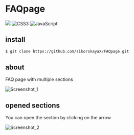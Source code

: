 # FAQpage

<img src="https://img.shields.io/badge/html5%20-%23E34F26.svg?&style=for-the-badge&logo=html5&logoColor=white"/> ![CSS3](https://img.shields.io/badge/css3-%231572B6.svg?style=for-the-badge&logo=css3&logoColor=white) ![JavaScript](https://img.shields.io/badge/javascript-%23323330.svg?style=for-the-badge&logo=javascript&logoColor=%23F7DF1E) 
## install
```bash
$ git clone https://github.com/sikorskayaX/FAQpage.git
```

## about

FAQ page with multiple sections

![Screenshot_1](https://github.com/sikorskayaX/FAQpage/assets/106336275/bfe5d380-687f-4f8a-97bb-3e8e7994abe8)

## opened sections

You can open the section by clicking on the arrow

![Screenshot_2](https://github.com/sikorskayaX/FAQpage/assets/106336275/e96a07f1-d9fe-410d-a27e-9036dd1659a6)

